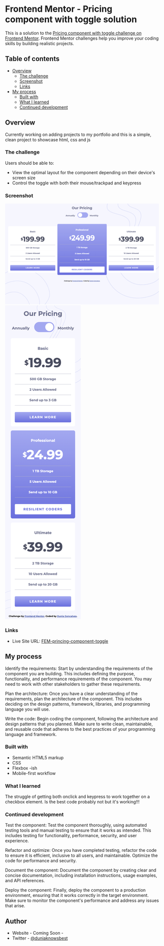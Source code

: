 # Frontend Mentor - Pricing component with toggle solution

This is a solution to the [Pricing component with toggle challenge on Frontend Mentor](https://www.frontendmentor.io/challenges/pricing-component-with-toggle-8vPwRMIC). Frontend Mentor challenges help you improve your coding skills by building realistic projects.

## Table of contents

- [Overview](#overview)
  - [The challenge](#the-challenge)
  - [Screenshot](#screenshot)
  - [Links](#links)
- [My process](#my-process)
  - [Built with](#built-with)
  - [What I learned](#what-i-learned)
  - [Continued development](#continued-development)

## Overview

Currently working on adding projects to my portfolio and this is a simple, clean project to showcase html, css and js

### The challenge

Users should be able to:

- View the optimal layout for the component depending on their device's screen size
- Control the toggle with both their mouse/trackpad and keypress

### Screenshot

![Desktop](images/price-desktop.png)
![Mobile](images/price-mobile.png)

### Links

- Live Site URL: [FEM-princing-component-toggle](https://duniagoncalves.github.io/FEM-princing-component-toggle/)

## My process

Identify the requirements: Start by understanding the requirements of the component you are building. This includes defining the purpose, functionality, and performance requirements of the component. You may need to work with other stakeholders to gather these requirements.

Plan the architecture: Once you have a clear understanding of the requirements, plan the architecture of the component. This includes deciding on the design patterns, framework, libraries, and programming language you will use.

Write the code: Begin coding the component, following the architecture and design patterns that you planned. Make sure to write clean, maintainable, and reusable code that adheres to the best practices of your programming language and framework.

### Built with

- Semantic HTML5 markup
- CSS
- Flexbox -ish
- Mobile-first workflow

### What I learned

The struggle of getting both onclick and keypress to work together on a checkbox element. Is the best code probably not but it's working!!!

### Continued development

Test the component: Test the component thoroughly, using automated testing tools and manual testing to ensure that it works as intended. This includes testing for functionality, performance, security, and user experience.

Refactor and optimize: Once you have completed testing, refactor the code to ensure it is efficient, inclusive to all users, and maintainable. Optimize the code for performance and security.

Document the component: Document the component by creating clear and concise documentation, including installation instructions, usage examples, and API references.

Deploy the component: Finally, deploy the component to a production environment, ensuring that it works correctly in the target environment. Make sure to monitor the component's performance and address any issues that arise.

## Author

- Website - Coming Soon -
- Twitter - [@duniaknowsbest](https://www.twitter.com/duniaknowsbest)
